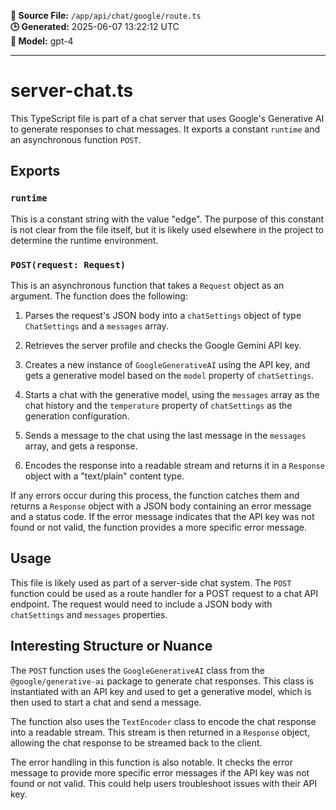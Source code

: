 **📄 Source File:** `/app/api/chat/google/route.ts`  
**🕒 Generated:** 2025-06-07 13:22:12 UTC  
**🤖 Model:** gpt-4

---

# server-chat.ts

This TypeScript file is part of a chat server that uses Google's Generative AI to generate responses to chat messages. It exports a constant `runtime` and an asynchronous function `POST`.

## Exports

### `runtime`

This is a constant string with the value "edge". The purpose of this constant is not clear from the file itself, but it is likely used elsewhere in the project to determine the runtime environment.

### `POST(request: Request)`

This is an asynchronous function that takes a `Request` object as an argument. The function does the following:

1. Parses the request's JSON body into a `chatSettings` object of type `ChatSettings` and a `messages` array.

2. Retrieves the server profile and checks the Google Gemini API key.

3. Creates a new instance of `GoogleGenerativeAI` using the API key, and gets a generative model based on the `model` property of `chatSettings`.

4. Starts a chat with the generative model, using the `messages` array as the chat history and the `temperature` property of `chatSettings` as the generation configuration.

5. Sends a message to the chat using the last message in the `messages` array, and gets a response.

6. Encodes the response into a readable stream and returns it in a `Response` object with a "text/plain" content type.

If any errors occur during this process, the function catches them and returns a `Response` object with a JSON body containing an error message and a status code. If the error message indicates that the API key was not found or not valid, the function provides a more specific error message.

## Usage

This file is likely used as part of a server-side chat system. The `POST` function could be used as a route handler for a POST request to a chat API endpoint. The request would need to include a JSON body with `chatSettings` and `messages` properties.

## Interesting Structure or Nuance

The `POST` function uses the `GoogleGenerativeAI` class from the `@google/generative-ai` package to generate chat responses. This class is instantiated with an API key and used to get a generative model, which is then used to start a chat and send a message.

The function also uses the `TextEncoder` class to encode the chat response into a readable stream. This stream is then returned in a `Response` object, allowing the chat response to be streamed back to the client.

The error handling in this function is also notable. It checks the error message to provide more specific error messages if the API key was not found or not valid. This could help users troubleshoot issues with their API key.